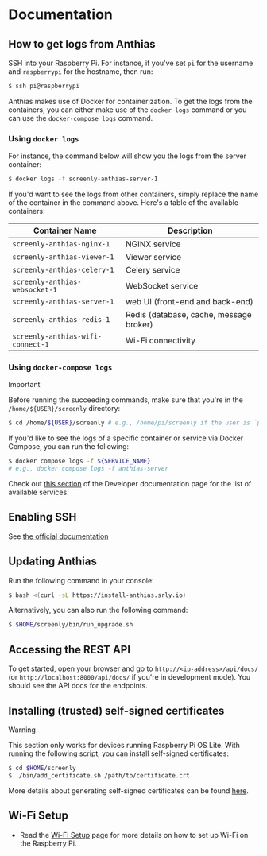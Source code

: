 # Documentation

## How to get logs from Anthias

SSH into your Raspberry Pi. For instance, if you've set `pi` for the username
and `raspberrypi` for the hostname, then run:

```bash
$ ssh pi@raspberrypi
```

Anthias makes use of Docker for containerization. To get the logs from the
containers, you can either make use of the `docker logs` command or you can
use the `docker-compose logs` command.

### Using `docker logs`

For instance, the command below will show you the logs from the server container:

```bash
$ docker logs -f screenly-anthias-server-1
```

If you'd want to see the logs from other containers, simply replace the name
of the container in the command above. Here's a table of the available containers:

<!-- create a two-column table -->
| Container Name | Description |
| -------------- | ----------- |
| `screenly-anthias-nginx-1` | NGINX service |
| `screenly-anthias-viewer-1` | Viewer service |
| `screenly-anthias-celery-1` | Celery service |
| `screenly-anthias-websocket-1` | WebSocket service |
| `screenly-anthias-server-1` | web UI (front-end and back-end) |
| `screenly-anthias-redis-1` | Redis (database, cache, message broker) |
| `screenly-anthias-wifi-connect-1` | Wi-Fi connectivity |

### Using `docker-compose logs`

> [!IMPORTANT]
> Before running the succeeding commands, make sure that you're in the
> `/home/${USER}/screenly` directory:
> 
> ```bash
> $ cd /home/${USER}/screenly # e.g., /home/pi/screenly if the user is `pi`
> ```

If you'd like to see the logs of a specific container or service via Docker Compose,
you can run the following:

```bash
$ docker compose logs -f ${SERVICE_NAME}
# e.g., docker compose logs -f anthias-server
```

Check out [this section](/docs/developer-documentation.md#understanding-the-components-that-make-up-anthias) of the Developer documentation page for the list of available services.

## Enabling SSH

See [the official documentation](https://www.raspberrypi.org/documentation/remote-access/ssh/)

## Updating Anthias

Run the following command in your console:

```bash
$ bash <(curl -sL https://install-anthias.srly.io)
```

Alternatively, you can also run the following command:

```bash
$ $HOME/screenly/bin/run_upgrade.sh
```

## Accessing the REST API

To get started, open your browser and go to `http://<ip-address>/api/docs/` (or `http://localhost:8000/api/docs/`
if you're in development mode). You should see the API docs for the endpoints.

## Installing (trusted) self-signed certificates

> [!WARNING]
> This section only works for devices running Raspberry Pi OS Lite.
> With running the following script, you can install self-signed certificates:
> 
> ```bash
> $ cd $HOME/screenly
> $ ./bin/add_certificate.sh /path/to/certificate.crt
> ```

More details about generating self-signed certificates can be found [here](https://devopscube.com/create-self-signed-certificates-openssl/).

## Wi-Fi Setup

- Read the [Wi-Fi Setup](wifi-setup.md) page for more details on how to set up Wi-Fi on the Raspberry Pi.
